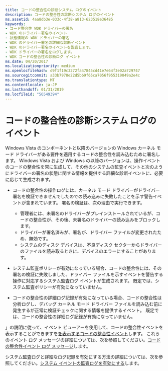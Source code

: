 ```yaml
---
title: コードの整合性の診断システム ログのイベント
description: コードの整合性の診断システム ログのイベント
ms.assetid: 4aa8db3e-033c-4f38-a813-623518e36485
keywords:
- コード整合性 WDK ドライバーの署名
- WDK のドライバー署名のイベント
- 状態情報の WDK ドライバーの署名
- WDK のドライバー署名の詳細な診断イベント
- WDK のドライバー署名のイベントを監査します。
- WDK ドライバーの署名をログします。
- WDK コードの整合性の診断ログ イベント
ms.date: 04/20/2017
ms.localizationpriority: medium
ms.openlocfilehash: d9f1f19c3272fa47845cd41e7e64f3e02a729747
ms.sourcegitcommit: a33b7978e22d5bb9f65ca7056f955319049a2e4c
ms.translationtype: MT
ms.contentlocale: ja-JP
ms.lasthandoff: 01/31/2019
ms.locfileid: "56549394"
---
```

# <a name="code-integrity-diagnostic-system-log-events"></a>コードの整合性の診断システム ログのイベント


Windows Vista のコンポーネントと以降のバージョンの Windows カーネル モード ドライバーがある要件を適用するコードの整合性を読み込むために署名します。 Windows Vista および Windows の以降のバージョンは、操作イベントのコードの整合性を常に生成して、その他のシステムの監査イベントと次のようにドライバーの署名の状態に関する情報を提供する詳細な診断イベントに、必要に応じて生成されます。

-   コードの整合性の操作ログには、カーネル モード ドライバーがドライバー署名を検証できませんでしたのでの読み込みに失敗したことを示す警告イベントが含まれています。 署名の検証は、次の理由で実行できます。
    -   管理者には、未署名のドライバーがプレインストールされているが、コードの整合性が、その後、未署名のドライバーの読み込みをブロックします。
    -   ドライバーが署名済みが、署名が、ドライバー ファイルが変更されたため、無効です。
    -   システムのディスク デバイスは、不良ディスク セクターからドライバーのファイルを読み取るときに、デバイスのエラーにすることがあります。
-   システム監査ポリシーが有効になっている場合、コードの整合性には、その署名の検証に失敗しました、ドライバー ファイルを示すイベントを警告する操作に対応するシステム監査ログ イベントが生成されます。 既定では、システム監査ポリシーが有効になっていません。

-   コードの整合性の詳細ログ記録が有効になっている場合、コードの整合性は分析ログし、デバッグ カーネル モード ドライバー ファイルを読み込む前に発生するが正常に検証チェックに関する情報を提供するイベント。 既定では、コードの整合性の詳細ログ記録が有効になっていません。

」の説明に従って、イベント ビューアーを使用して、コードの整合性イベントを表示することができますを[を表示するコードの整合性イベント](viewing-code-integrity-events.md)します。 これらのイベント ログ メッセージの詳細については、次を参照してください。[コードの整合性イベント ログ メッセージ](code-integrity-event-log-messages.md)します。

システム監査ログと詳細なログ記録を有効にする方法の詳細については、次を参照してください。[システム イベントの監査ログを有効にする](enabling-the-system-event-audit-log.md)します。

 

 





